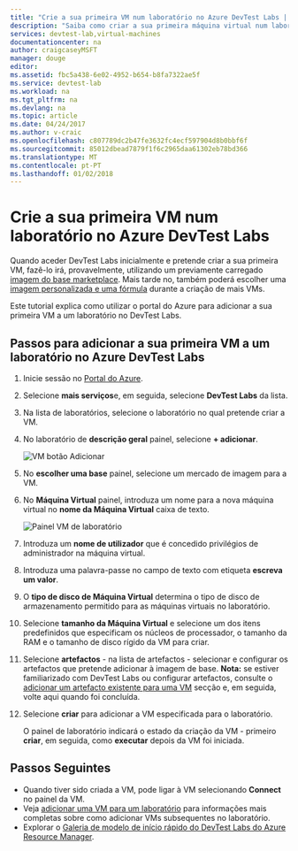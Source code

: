```yaml
---
title: "Crie a sua primeira VM num laboratório no Azure DevTest Labs | Microsoft Docs"
description: "Saiba como criar a sua primeira máquina virtual num laboratório no Azure DevTest Labs"
services: devtest-lab,virtual-machines
documentationcenter: na
author: craigcaseyMSFT
manager: douge
editor: 
ms.assetid: fbc5a438-6e02-4952-b654-b8fa7322ae5f
ms.service: devtest-lab
ms.workload: na
ms.tgt_pltfrm: na
ms.devlang: na
ms.topic: article
ms.date: 04/24/2017
ms.author: v-craic
ms.openlocfilehash: c807789dc2b47fe3632fc4ecf597904d8b0bbf6f
ms.sourcegitcommit: 85012dbead7879f1f6c2965daa61302eb78bd366
ms.translationtype: MT
ms.contentlocale: pt-PT
ms.lasthandoff: 01/02/2018
---
```

# <a name="create-your-first-vm-in-a-lab-in-azure-devtest-labs"></a>Crie a sua primeira VM num laboratório no Azure DevTest Labs

Quando aceder DevTest Labs inicialmente e pretende criar a sua primeira VM, fazê-lo irá, provavelmente, utilizando um previamente carregado [imagem do base marketplace](devtest-lab-configure-marketplace-images.md). Mais tarde no, também poderá escolher uma [imagem personalizada e uma fórmula](devtest-lab-add-vm.md) durante a criação de mais VMs. 

Este tutorial explica como utilizar o portal do Azure para adicionar a sua primeira VM a um laboratório no DevTest Labs.

## <a name="steps-to-add-your-first-vm-to-a-lab-in-azure-devtest-labs"></a>Passos para adicionar a sua primeira VM a um laboratório no Azure DevTest Labs
1. Inicie sessão no [Portal do Azure](http://go.microsoft.com/fwlink/p/?LinkID=525040).
1. Selecione **mais serviços**e, em seguida, selecione **DevTest Labs** da lista.
1. Na lista de laboratórios, selecione o laboratório no qual pretende criar a VM.  
1. No laboratório de **descrição geral** painel, selecione **+ adicionar**.  

    ![VM botão Adicionar](./media/devtest-lab-add-vm/devtestlab-home-blade-add-vm.png)

1. No **escolher uma base** painel, selecione um mercado de imagem para a VM.
1. No **Máquina Virtual** painel, introduza um nome para a nova máquina virtual no **nome da Máquina Virtual** caixa de texto.

    ![Painel VM de laboratório](./media/devtest-lab-add-vm/devtestlab-lab-add-first-vm.png)

1. Introduza um **nome de utilizador** que é concedido privilégios de administrador na máquina virtual.  
1. Introduza uma palavra-passe no campo de texto com etiqueta **escreva um valor**.
1. O **tipo de disco de Máquina Virtual** determina o tipo de disco de armazenamento permitido para as máquinas virtuais no laboratório.
1. Selecione **tamanho da Máquina Virtual** e selecione um dos itens predefinidos que especificam os núcleos de processador, o tamanho da RAM e o tamanho de disco rígido da VM para criar.
1. Selecione **artefactos** - na lista de artefactos - selecionar e configurar os artefactos que pretende adicionar à imagem de base.
    **Nota:** se estiver familiarizado com DevTest Labs ou configurar artefactos, consulte o [adicionar um artefacto existente para uma VM](./devtest-lab-add-vm.md#add-an-existing-artifact-to-a-vm) secção e, em seguida, volte aqui quando foi concluída.
1. Selecione **criar** para adicionar a VM especificada para o laboratório.

   O painel de laboratório indicará o estado da criação da VM - primeiro **criar**, em seguida, como **executar** depois da VM foi iniciada.

## <a name="next-steps"></a>Passos Seguintes
* Quando tiver sido criada a VM, pode ligar à VM selecionando **Connect** no painel da VM.
* Veja [adicionar uma VM para um laboratório](devtest-lab-add-vm.md) para informações mais completas sobre como adicionar VMs subsequentes no laboratório.
* Explorar o [Galeria de modelo de início rápido do DevTest Labs do Azure Resource Manager](https://github.com/Azure/azure-devtestlab/tree/master/ARMTemplates).
